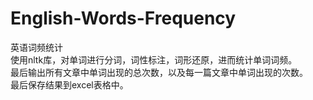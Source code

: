 # English-Words-Frequency
英语词频统计  
使用nltk库，对单词进行分词，词性标注，词形还原，进而统计单词词频。  
最后输出所有文章中单词出现的总次数，以及每一篇文章中单词出现的次数。  
最后保存结果到excel表格中。
